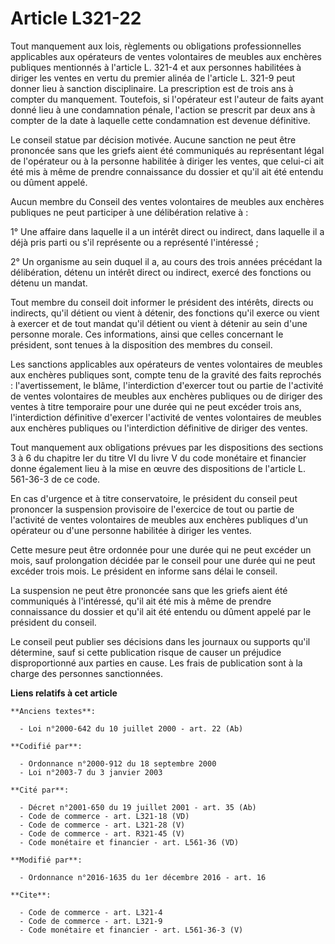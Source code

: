 # Article L321-22

Tout manquement aux lois, règlements ou obligations professionnelles applicables aux opérateurs de ventes volontaires de
meubles aux enchères publiques mentionnés à l'article L. 321-4 et aux personnes habilitées à diriger les ventes en vertu du
premier alinéa de l'article L. 321-9 peut donner lieu à sanction disciplinaire. La prescription est de trois ans à compter du
manquement. Toutefois, si l'opérateur est l'auteur de faits ayant donné lieu à une condamnation pénale, l'action se prescrit
par deux ans à compter de la date à laquelle cette condamnation est devenue définitive. 

Le conseil statue par décision motivée. Aucune sanction ne peut être prononcée sans que les griefs aient été communiqués au
représentant légal de l'opérateur ou à la personne habilitée à diriger les ventes, que celui-ci ait été mis à même de prendre
connaissance du dossier et qu'il ait été entendu ou dûment appelé. 

Aucun membre du Conseil des ventes volontaires de meubles aux enchères publiques ne peut participer à une délibération
relative à : 

1° Une affaire dans laquelle il a un intérêt direct ou indirect, dans laquelle il a déjà pris parti ou s'il représente ou a
représenté l'intéressé ; 

2° Un organisme au sein duquel il a, au cours des trois années précédant la délibération, détenu un intérêt direct ou
indirect, exercé des fonctions ou détenu un mandat. 

Tout membre du conseil doit informer le président des intérêts, directs ou indirects, qu'il détient ou vient à détenir, des
fonctions qu'il exerce ou vient à exercer et de tout mandat qu'il détient ou vient à détenir au sein d'une personne morale.
Ces informations, ainsi que celles concernant le président, sont tenues à la disposition des membres du conseil. 

Les sanctions applicables aux opérateurs de ventes volontaires de meubles aux enchères publiques sont, compte tenu de la
gravité des faits reprochés : l'avertissement, le blâme, l'interdiction d'exercer tout ou partie de l'activité de ventes
volontaires de meubles aux enchères publiques ou de diriger des ventes à titre temporaire pour une durée qui ne peut excéder
trois ans, l'interdiction définitive d'exercer l'activité de ventes volontaires de meubles aux enchères publiques ou
l'interdiction définitive de diriger des ventes. 

Tout manquement aux obligations prévues par les dispositions des sections 3 à 6 du chapitre Ier du titre VI du livre V du
code monétaire et financier donne également lieu à la mise en œuvre des dispositions de l'article L. 561-36-3 de ce code. 

En cas d'urgence et à titre conservatoire, le président du conseil peut prononcer la suspension provisoire de l'exercice de
tout ou partie de l'activité de ventes volontaires de meubles aux enchères publiques d'un opérateur ou d'une personne
habilitée à diriger les ventes. 

Cette mesure peut être ordonnée pour une durée qui ne peut excéder un mois, sauf prolongation décidée par le conseil pour une
durée qui ne peut excéder trois mois. Le président en informe sans délai le conseil. 

La suspension ne peut être prononcée sans que les griefs aient été communiqués à l'intéressé, qu'il ait été mis à même de
prendre connaissance du dossier et qu'il ait été entendu ou dûment appelé par le président du conseil. 

Le conseil peut publier ses décisions dans les journaux ou supports qu'il détermine, sauf si cette publication risque de
causer un préjudice disproportionné aux parties en cause. Les frais de publication sont à la charge des personnes
sanctionnées.

**Liens relatifs à cet article**

	**Anciens textes**:

	  - Loi n°2000-642 du 10 juillet 2000 - art. 22 (Ab)

	**Codifié par**:

	  - Ordonnance n°2000-912 du 18 septembre 2000
	  - Loi n°2003-7 du 3 janvier 2003

	**Cité par**:

	  - Décret n°2001-650 du 19 juillet 2001 - art. 35 (Ab)
	  - Code de commerce - art. L321-18 (VD)
	  - Code de commerce - art. L321-28 (V)
	  - Code de commerce - art. R321-45 (V)
	  - Code monétaire et financier - art. L561-36 (VD)

	**Modifié par**:

	  - Ordonnance n°2016-1635 du 1er décembre 2016 - art. 16

	**Cite**:

	  - Code de commerce - art. L321-4
	  - Code de commerce - art. L321-9
	  - Code monétaire et financier - art. L561-36-3 (V)
